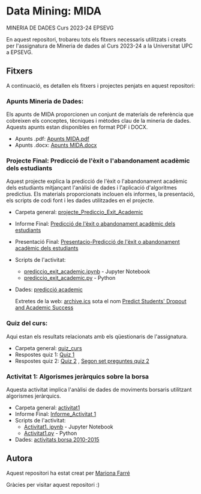 # Data Mining: MIDA
 MINERIA DE DADES Curs 2023-24 EPSEVG

En aquest repositori, trobareu tots els fitxers necessaris utilitzats i creats per l'assignatura de Mineria de dades al Curs 2023-24 a la Universitat UPC a EPSEVG.

## Fitxers
A continuació, es detallen els fitxers i projectes penjats en aquest repositori:

### Apunts Mineria de Dades:
Els apunts de MIDA proporcionen un conjunt de materials de referència que cobreixen els conceptes, tècniques i mètodes clau de la mineria de dades. Aquests apunts estan disponibles en format PDF i DOCX.
- Apunts .pdf:  [Apunts MIDA.pdf ](https://github.com/Mariona-FT/Data-Mining-MIDA/blob/main/Apunts%20Mineria%20de%20dades.pdf)
- Apunts .docx: [Apunts MIDA.docx](https://github.com/Mariona-FT/Data-Mining-MIDA/blob/main/Apunts%20Mineria%20de%20dades.docx) 

### Projecte Final: Predicció de l'èxit o l'abandonament acadèmic dels estudiants
Aquest projecte explica la predicció de l'èxit o l'abandonament acadèmic dels estudiants mitjançant l'anàlisi de dades i l'aplicació d'algoritmes predictius. Els materials proporcionats inclouen els informes, la presentació, els scripts de codi font i les dades utilitzades en el projecte.
- Carpeta general: [projecte_Prediccio_Exit_Academic](https://github.com/Mariona-FT/Data-Mining-MIDA/tree/main/projecte_Prediccio_Exit_Academic)
- Informe Final: [Predicció de l'èxit o abandonament acadèmic dels estudiants](https://github.com/Mariona-FT/Data-Mining-MIDA/blob/main/projecte_Prediccio_Exit_Academic/Predicci%C3%B3%20l%E2%80%99%C3%A8xit%20abandonament%20acad%C3%A8mic%20estudiants.pdf)
- Presentació Final: [Presentacio-Predicció de l'èxit o abandonament acadèmic dels estudiants](https://github.com/Mariona-FT/Data-Mining-MIDA/blob/main/projecte_Prediccio_Exit_Academic/Presentacio_Predicci%C3%B3%20de%20l%E2%80%99%C3%A8xit%20o%20abandonament%20acad%C3%A8mic%20dels%20estudiants_Mariona_Farr%C3%A9.pdf)
- Scripts de l'activitat:
  -  [prediccio_exit_academic.ipynb](https://github.com/Mariona-FT/Data-Mining-MIDA/blob/main/projecte_Prediccio_Exit_Academic/prediccio_exit_academic.ipynb) - Jupyter Notebook 
  -  [prediccio_exit_academic.py](https://github.com/Mariona-FT/Data-Mining-MIDA/blob/main/projecte_Prediccio_Exit_Academic/prediccio_exit_academic.py) - Python
- Dades: [predicció academic ](https://github.com/Mariona-FT/Data-Mining-MIDA/blob/main/projecte_Prediccio_Exit_Academic/data.csv)

    Extretes de la web: [archive.ics](https://archive.ics.uci.edu/) sota el nom [Predict Students' Dropout and Academic Success ](https://archive.ics.uci.edu/dataset/697/predict+students+dropout+and+academic+success)


### Quiz del curs:
Aqui estan els resultats relacionats amb els qüestionaris de l'assignatura. 
- Carpeta general: [quiz_curs](https://github.com/Mariona-FT/Data-Mining-MIDA/tree/main/quiz_curs)
-  Respostes quiz 1: [Quiz 1](https://github.com/Mariona-FT/Data-Mining-MIDA/blob/main/quiz_curs/Quiz%201_2023.pdf)
-  Respostes quiz 2: [Quiz 2](https://github.com/Mariona-FT/Data-Mining-MIDA/blob/main/quiz_curs/Quiz%202_2023.pdf)
    , [Segon set preguntes quiz 2](https://github.com/Mariona-FT/Data-Mining-MIDA/blob/main/quiz_curs/Quiz%202%20-%20ChatGPT%20answers%20about%20SVMs.pdf)

### Activitat 1: Algorismes jeràrquics sobre la borsa
Aquesta activitat implica l'anàlisi de dades de moviments borsaris utilitzant algorismes jeràrquics. 
- Carpeta general: [activitat1](https://github.com/Mariona-FT/Data-Mining-MIDA/tree/main/activitat1)
- Informe Final: [Informe_Activitat 1](https://github.com/Mariona-FT/Data-Mining-MIDA/blob/main/activitat1/Informe_Activitat%201.pdf)
- Scripts de l'activitat:
  -  [Activitat1. ipynb](https://github.com/Mariona-FT/Data-Mining-MIDA/blob/main/activitat1/Activitat1.ipynb) - Jupyter Notebook 
  -  [Activitat1.py](https://github.com/Mariona-FT/Data-Mining-MIDA/blob/main/activitat1/activitat1.py) - Python
- Dades: [activitats borsa 2010-2015](https://github.com/Mariona-FT/Data-Mining-MIDA/blob/main/activitat1/company-stock-movements-2010-2015-incl.csv)


## Autora

Aquest repositori ha estat creat per [Mariona Farré](https://github.com/Mariona-FT) 


Gràcies per visitar aquest repositori :)
